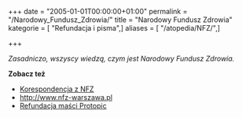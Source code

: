 +++
date = "2005-01-01T00:00:00+01:00"
permalink = "/Narodowy_Fundusz_Zdrowia/"
title = "Narodowy Fundusz Zdrowia"
kategorie = [ "Refundacja i pisma",]
aliases = [ "/atopedia/NFZ/",]

+++

*Zasadniczo, wszyscy wiedzą, czym jest Narodowy Fundusz Zdrowia.*

**Zobacz też**

-   [Korespondencja z NFZ](/atopedia/Korespondencja_z_NFZ "wikilink")
-   <http://www.nfz-warszawa.pl>
-   [Refundacja maści Protopic](/atopedia/Refundacja_maści_Protopic "wikilink")
